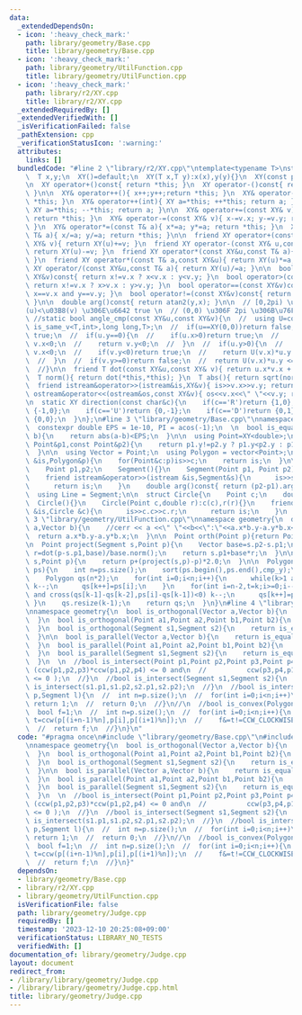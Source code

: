 ```yaml
---
data:
  _extendedDependsOn:
  - icon: ':heavy_check_mark:'
    path: library/geometry/Base.cpp
    title: library/geometry/Base.cpp
  - icon: ':heavy_check_mark:'
    path: library/geometry/UtilFunction.cpp
    title: library/geometry/UtilFunction.cpp
  - icon: ':heavy_check_mark:'
    path: library/r2/XY.cpp
    title: library/r2/XY.cpp
  _extendedRequiredBy: []
  _extendedVerifiedWith: []
  _isVerificationFailed: false
  _pathExtension: cpp
  _verificationStatusIcon: ':warning:'
  attributes:
    links: []
  bundledCode: "#line 2 \"library/r2/XY.cpp\"\ntemplate<typename T>\nstruct XY{\n\
    \  T x,y;\n  XY()=default;\n  XY(T x,T y):x(x),y(y){}\n  XY(const pair<T,T>&xy):x(xy.first),y(xy.second){}\n\
    \n  XY operator+()const{ return *this; }\n  XY operator-()const{ return XY(-x,-y);\
    \ }\n\n  XY& operator++(){ x++;y++;return *this; }\n  XY& operator--(){ x--;y--;return\
    \ *this; }\n  XY& operator++(int){ XY a=*this; ++*this; return a; }\n  XY& operator--(int){\
    \ XY a=*this; --*this; return a; }\n\n  XY& operator+=(const XY& v){ x+=v.x; y+=v.y;\
    \ return *this; }\n  XY& operator-=(const XY& v){ x-=v.x; y-=v.y; return *this;\
    \ }\n  XY& operator*=(const T& a){ x*=a; y*=a; return *this; }\n  XY& operator/=(const\
    \ T& a){ x/=a; y/=a; return *this; }\n\n  friend XY operator+(const XY& u,const\
    \ XY& v){ return XY(u)+=v; }\n  friend XY operator-(const XY& u,const XY& v){\
    \ return XY(u)-=v; }\n  friend XY operator*(const XY&u,const T& a){ return XY(u)*=a;\
    \ }\n  friend XY operator*(const T& a,const XY&u){ return XY(u)*=a; }\n  friend\
    \ XY operator/(const XY&u,const T& a){ return XY(u)/=a; }\n\n  bool operator<(const\
    \ XY&v)const{ return x!=v.x ? x<v.x : y<v.y; }\n  bool operator>(const XY&v)const{\
    \ return x!=v.x ? x>v.x : y>v.y; }\n  bool operator==(const XY&v)const{ return\
    \ x==v.x and y==v.y; }\n  bool operator!=(const XY&v)const{ return !(*this==v);\
    \ }\n\n  double arg()const{ return atan2(y,x); }\n\n  // [0,2pi) \u3067 \u03B8\
    (u)<\u03B8(v) \u306E\u6642 true \n  // (0,0) \u306F 2pi \u306B\u76F8\u5F53\n \
    \ //static bool angle_cmp(const XY&u,const XY&v){\n  //  using U=conditional_t<\
    \ is_same_v<T,int>,long long,T>;\n  //  if(u==XY(0,0))return false;\n  //  if(v==XY(0,0))return\
    \ true;\n  //  if(u.y==0){\n  //    if(u.x>0)return true;\n  //    if(v.y==0)return\
    \ v.x<0;\n  //    return v.y<0;\n  //  }\n  //  if(u.y>0){\n  //    if(v.y==0)return\
    \ v.x<0;\n  //    if(v.y<0)return true;\n  //    return U(v.x)*u.y <= U(u.x)*v.y;\n\
    \  //  }\n  //  if(v.y>=0)return false;\n  //  return U(v.x)*u.y <= U(u.x)*v.y;\n\
    \  //}\n\n  friend T dot(const XY&u,const XY& v){ return u.x*v.x + u.y*v.y; }\n\
    \  T norm(){ return dot(*this,*this); }\n  T abs(){ return sqrt(norm()); }\n\n\
    \  friend istream&operator>>(istream&is,XY&v){ is>>v.x>>v.y; return is; }\n  friend\
    \ ostream&operator<<(ostream&os,const XY&v){ os<<v.x<<\" \"<<v.y; return os;}\n\
    \n  static XY direction(const char&c){\n    if(c=='R')return {1,0};\n    if(c=='L')return\
    \ {-1,0};\n    if(c=='U')return {0,-1};\n    if(c=='D')return {0,1};\n    return\
    \ {0,0};\n  }\n};\n#line 3 \"library/geometry/Base.cpp\"\nnamespace geometry{\n\
    \  constexpr double EPS = 1e-10, PI = acos(-1);\n  \n  bool is_equal(double a,double\
    \ b){\n    return abs(a-b)<EPS;\n  }\n\n  using Point=XY<double>;\n  bool cmp_y(const\
    \ Point&p1,const Point&p2){\n    return p1.y!=p2.y ? p1.y<p2.y : p1.x<p2.x;\n\
    \  }\n\n  using Vector = Point;\n  using Polygon = vector<Point>;\n\n  istream&operator>>(istream\
    \ &is,Polygon&p){\n    for(Point&c:p)is>>c;\n    return is;\n  }\n\n  struct Segment{\n\
    \    Point p1,p2;\n    Segment(){}\n    Segment(Point p1, Point p2):p1(p1),p2(p2){}\n\
    \    friend istream&operator>>(istream &is,Segment&s){\n      is>>s.p1>>s.p2;\n\
    \      return is;\n    }\n    double arg()const{ return (p2-p1).arg(); }\n  };\n\
    \  using Line = Segment;\n\n  struct Circle{\n    Point c;\n    double r;\n  \
    \  Circle(){}\n    Circle(Point c,double r):c(c),r(r){}\n    friend istream &operator>>(istream\
    \ &is,Circle &c){\n      is>>c.c>>c.r;\n      return is;\n    }\n  };\n}\n#line\
    \ 3 \"library/geometry/UtilFunction.cpp\"\nnamespace geometry{\n  double cross(Vector\
    \ a,Vector b){\n    //cerr << a <<\" \"<<b<<\":\"<<a.x*b.y-a.y*b.x<<endl;\n  \
    \  return a.x*b.y-a.y*b.x;\n  }\n\n  Point orth(Point p){return Point(-p.y,p.x);}\n\
    \n  Point project(Segment s,Point p){\n    Vector base=s.p2-s.p1;\n    double\
    \ r=dot(p-s.p1,base)/base.norm();\n    return s.p1+base*r;\n  }\n\n  Point reflect(Segment\
    \ s,Point p){\n    return p+(project(s,p)-p)*2.0;\n  }\n\n  Polygon convex_hull(Polygon\
    \ ps){\n    int n=ps.size();\n    sort(ps.begin(),ps.end(),cmp_y);\n    int k=0;\n\
    \    Polygon qs(n*2);\n    for(int i=0;i<n;i++){\n      while(k>1 and cross(qs[k-1]-qs[k-2],ps[i]-qs[k-1])<0)\
    \ k--;\n      qs[k++]=ps[i];\n    }\n    for(int i=n-2,t=k;i>=0;i--){\n      while(k>t\
    \ and cross(qs[k-1]-qs[k-2],ps[i]-qs[k-1])<0) k--;\n      qs[k++]=ps[i];\n   \
    \ }\n    qs.resize(k-1);\n    return qs;\n  }\n}\n#line 4 \"library/geometry/Judge.cpp\"\
    \nnamespace geometry{\n  bool is_orthogonal(Vector a,Vector b){\n    return is_equal(dot(a,b),0.0);\n\
    \  }\n  bool is_orthogonal(Point a1,Point a2,Point b1,Point b2){\n    return is_orthogonal(a1-a2,b1-b2);\n\
    \  }\n  bool is_orthogonal(Segment s1,Segment s2){\n    return is_equal(dot(s1.p2-s1.p1,s2.p2-s2.p1),0.0);\n\
    \  }\n\n  bool is_parallel(Vector a,Vector b){\n    return is_equal(cross(a,b),0.0);\n\
    \  }\n  bool is_parallel(Point a1,Point a2,Point b1,Point b2){\n    return is_parallel(a1-a2,b1-b2);\n\
    \  }\n  bool is_parallel(Segment s1,Segment s2){\n    return is_equal(cross(s1.p2-s1.p1,s2.p2-s2.p1),0.0);\n\
    \  }\n  \n  //bool is_intersect(Point p1,Point p2,Point p3,Point p4){\n  //  return\
    \ (ccw(p1,p2,p3)*ccw(p1,p2,p4) <= 0 and\n  //          ccw(p3,p4,p1)*ccw(p3,p4,p2)\
    \ <= 0 );\n  //}\n  //bool is_intersect(Segment s1,Segment s2){\n  //  return\
    \ is_intersect(s1.p1,s1.p2,s2.p1,s2.p2);\n  //}\n  //bool is_intersect(Polygon\
    \ p,Segment l){\n  //  int n=p.size();\n  //  for(int i=0;i<n;i++)\n  //    if(is_intersect(Segment(p[i],p[(i+1)%n]),l))\
    \ return 1;\n  //  return 0;\n  //}\n//\n  //bool is_convex(Polygon p){\n  //\
    \  bool f=1;\n  //  int n=p.size();\n  //  for(int i=0;i<n;i++){\n  //    int\
    \ t=ccw(p[(i+n-1)%n],p[i],p[(i+1)%n]);\n  //    f&=t!=CCW_CLOCKWISE;\n  //  }\n\
    \  //  return f;\n  //}\n}\n"
  code: "#pragma once\n#include \"library/geometry/Base.cpp\"\n#include \"library/geometry/UtilFunction.cpp\"\
    \nnamespace geometry{\n  bool is_orthogonal(Vector a,Vector b){\n    return is_equal(dot(a,b),0.0);\n\
    \  }\n  bool is_orthogonal(Point a1,Point a2,Point b1,Point b2){\n    return is_orthogonal(a1-a2,b1-b2);\n\
    \  }\n  bool is_orthogonal(Segment s1,Segment s2){\n    return is_equal(dot(s1.p2-s1.p1,s2.p2-s2.p1),0.0);\n\
    \  }\n\n  bool is_parallel(Vector a,Vector b){\n    return is_equal(cross(a,b),0.0);\n\
    \  }\n  bool is_parallel(Point a1,Point a2,Point b1,Point b2){\n    return is_parallel(a1-a2,b1-b2);\n\
    \  }\n  bool is_parallel(Segment s1,Segment s2){\n    return is_equal(cross(s1.p2-s1.p1,s2.p2-s2.p1),0.0);\n\
    \  }\n  \n  //bool is_intersect(Point p1,Point p2,Point p3,Point p4){\n  //  return\
    \ (ccw(p1,p2,p3)*ccw(p1,p2,p4) <= 0 and\n  //          ccw(p3,p4,p1)*ccw(p3,p4,p2)\
    \ <= 0 );\n  //}\n  //bool is_intersect(Segment s1,Segment s2){\n  //  return\
    \ is_intersect(s1.p1,s1.p2,s2.p1,s2.p2);\n  //}\n  //bool is_intersect(Polygon\
    \ p,Segment l){\n  //  int n=p.size();\n  //  for(int i=0;i<n;i++)\n  //    if(is_intersect(Segment(p[i],p[(i+1)%n]),l))\
    \ return 1;\n  //  return 0;\n  //}\n//\n  //bool is_convex(Polygon p){\n  //\
    \  bool f=1;\n  //  int n=p.size();\n  //  for(int i=0;i<n;i++){\n  //    int\
    \ t=ccw(p[(i+n-1)%n],p[i],p[(i+1)%n]);\n  //    f&=t!=CCW_CLOCKWISE;\n  //  }\n\
    \  //  return f;\n  //}\n}"
  dependsOn:
  - library/geometry/Base.cpp
  - library/r2/XY.cpp
  - library/geometry/UtilFunction.cpp
  isVerificationFile: false
  path: library/geometry/Judge.cpp
  requiredBy: []
  timestamp: '2023-12-10 20:25:08+09:00'
  verificationStatus: LIBRARY_NO_TESTS
  verifiedWith: []
documentation_of: library/geometry/Judge.cpp
layout: document
redirect_from:
- /library/library/geometry/Judge.cpp
- /library/library/geometry/Judge.cpp.html
title: library/geometry/Judge.cpp
---
```

